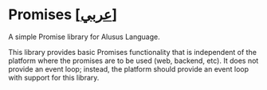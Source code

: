 # Promises [[عربي]](readme.ar.md)
A simple Promise library for Alusus Language.

This library provides basic Promises functionality that is independent of the platform where the promises are to be
used (web, backend, etc). It does not provide an event loop; instead, the platform should provide an event loop
with support for this library.

